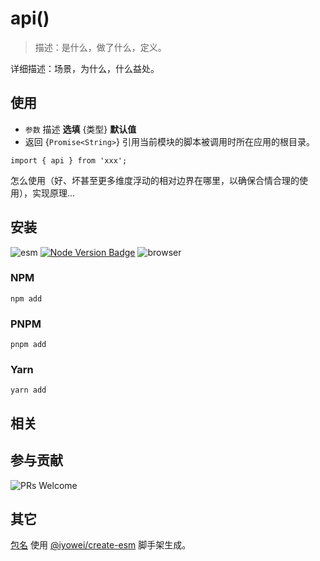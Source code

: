 # api()

> 描述：是什么，做了什么，定义。

详细描述：场景，为什么，什么益处。

## 使用

- `参数` 描述 **选填** {类型} **默认值**
- 返回 {`Promise<String>`} 引用当前模块的脚本被调用时所在应用的根目录。

<!-- 更复杂的参数描述，参见 https://github.com/iyowei/scan-dir/blob/main/README.md -->

```
import { api } from 'xxx';
```

怎么使用（好、坏甚至更多维度浮动的相对边界在哪里，以确保合情合理的使用），实现原理...

## 安装

<!-- 标明支持的宿主、宿主版本，模块类型 -->
![esm][esm] [![Node Version Badge][node version badge]][download node.js] ![browser][browser]

### NPM

```shell
npm add
```

### PNPM

```shell
pnpm add
```

### Yarn

```shell
yarn add
```

## 相关

## 参与贡献

![PRs Welcome][prs welcome badge]

## 其它

[包名] 使用 [@iyowei/create-esm][create-esm] 脚手架生成。




[browser]: https://img.shields.io/badge/Browser-orange?style=flat

[node version badge]: https://img.shields.io/badge/node.js-%3E%3D12.20.0-brightgreen?style=flat&logo=Node.js

[download node.js]: https://nodejs.org/en/download/

[esm]: https://img.shields.io/badge/ESM-brightgreen?style=flat

[prs welcome badge]: https://img.shields.io/badge/PRs-welcome-brightgreen.svg?style=flat

[包名]: #

[create-esm]: https://github.com/iyowei/create-esm

<!-- 更多文档细节，参考 https://github.com/iyowei/readme-templates -->
